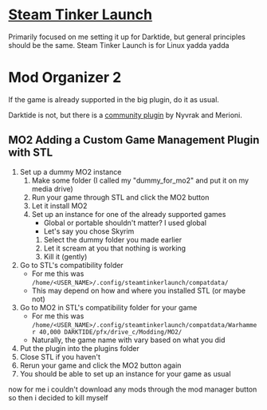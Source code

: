 # [Steam Tinker Launch](https://github.com/sonic2kk/steamtinkerlaunch)
Primarily focused on me setting it up for Darktide, but general principles should be the same. Steam Tinker Launch is for Linux yadda yadda

# Mod Organizer 2
If the game is already supported in the big plugin, do it as usual.

Darktide is not, but there is a [community plugin](https://www.nexusmods.com/warhammer40kdarktide/mods/492) by Nyvrak and Merioni. 

## MO2 Adding a Custom Game Management Plugin with STL
1) Set up a dummy MO2 instance 
    1) Make some folder (I called my "dummy_for_mo2" and put it on my media drive)
    2) Run your game through STL and click the MO2 button
    3) Let it install MO2
    4) Set up an instance for one of the already supported games
        - Global or portable shouldn't matter? I used global
        - Let's say you chose Skyrim
        1) Select the dummy folder you made earlier
        2) Let it scream at you that nothing is working
        3) Kill it (gently)
2) Go to STL's compatibility folder
    - For me this was `/home/<USER_NAME>/.config/steamtinkerlaunch/compatdata/`
    - This may depend on how and where you installed STL (or maybe not)
3) Go to MO2 in STL's compatibility folder for your game
    - For me this was `/home/<USER_NAME>/.config/steamtinkerlaunch/compatdata/Warhammer 40,000 DARKTIDE/pfx/drive_c/Modding/MO2/`
    - Naturally, the game name with vary based on what you did
4) Put the plugin into the plugins folder
5) Close STL if you haven't
6) Rerun your game and click the MO2 button again
7) You should be able to set up an instance for your game as usual

now for me i couldn't download any mods through the mod manager button so then i decided to kill myself
